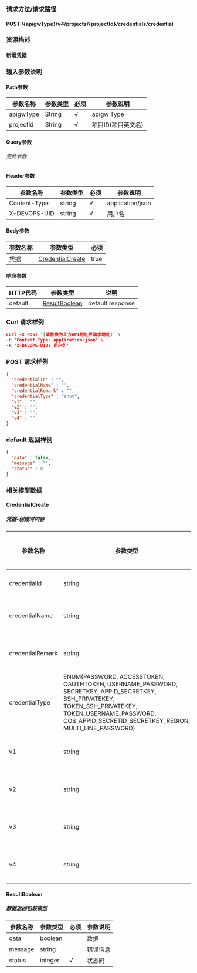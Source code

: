 ### 请求方法/请求路径
#### POST /{apigwType}/v4/projects/{projectId}/credentials/credential
### 资源描述
#### 新增凭据
### 输入参数说明
#### Path参数

| 参数名称      | 参数类型   | 必须  | 参数说明        |
| --------- | ------ | --- | ----------- |
| apigwType | String | √   | apigw Type  |
| projectId | String | √   | 项目ID(项目英文名) |

#### Query参数
###### 无此参数
#### Header参数

| 参数名称         | 参数类型   | 必须  | 参数说明             |
| ------------ | ------ | --- | ---------------- |
| Content-Type | string | √   | application/json |
| X-DEVOPS-UID | string | √   | 用户名              |

#### Body参数

| 参数名称 | 参数类型                                  | 必须   |
| ---- | ------------------------------------- | ---- |
| 凭据   | [CredentialCreate](#CredentialCreate) | true |

#### 响应参数

| HTTP代码  | 参数类型                            | 说明               |
| ------- | ------------------------------- | ---------------- |
| default | [ResultBoolean](#ResultBoolean) | default response |

### Curl 请求样例

```Json
curl -X POST '[请替换为上方API地址栏请求地址]' \
-H 'Content-Type: application/json' \
-H 'X-DEVOPS-UID: 用户名' 
```

### POST 请求样例

```Json
{
  "credentialId" : "",
  "credentialName" : "",
  "credentialRemark" : "",
  "credentialType" : "enum",
  "v1" : "",
  "v2" : "",
  "v3" : "",
  "v4" : ""
}
```

### default 返回样例

```Json
{
  "data" : false,
  "message" : "",
  "status" : 0
}
```

### 相关模型数据
#### CredentialCreate
##### 凭据-创建时内容

| 参数名称             | 参数类型                                                                                                                                                                                                            | 必须  | 参数说明 |
| ---------------- | --------------------------------------------------------------------------------------------------------------------------------------------------------------------------------------------------------------- | --- | ---- |
| credentialId     | string                                                                                                                                                                                                          | √   | 凭据ID |
| credentialName   | string                                                                                                                                                                                                          |     | 凭据名称 |
| credentialRemark | string                                                                                                                                                                                                          |     | 凭据描述 |
| credentialType   | ENUM(PASSWORD, ACCESSTOKEN, OAUTHTOKEN, USERNAME_PASSWORD, SECRETKEY, APPID_SECRETKEY, SSH_PRIVATEKEY, TOKEN_SSH_PRIVATEKEY, TOKEN_USERNAME_PASSWORD, COS_APPID_SECRETID_SECRETKEY_REGION, MULTI_LINE_PASSWORD) | √   | 凭据类型 |
| v1               | string                                                                                                                                                                                                          | √   | 凭据内容 |
| v2               | string                                                                                                                                                                                                          |     | 凭据内容 |
| v3               | string                                                                                                                                                                                                          |     | 凭据内容 |
| v4               | string                                                                                                                                                                                                          |     | 凭据内容 |

#### ResultBoolean
##### 数据返回包装模型

| 参数名称    | 参数类型    | 必须  | 参数说明 |
| ------- | ------- | --- | ---- |
| data    | boolean |     | 数据   |
| message | string  |     | 错误信息 |
| status  | integer | √   | 状态码  |

 
